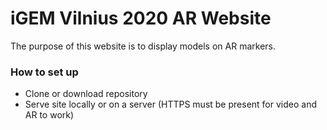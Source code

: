 # iGEM Vilnius 2020 AR Website

The purpose of this website is to display models on AR markers.

### How to set up
* Clone or download repository
* Serve site locally or on a server (HTTPS must be present for video and AR to work)
